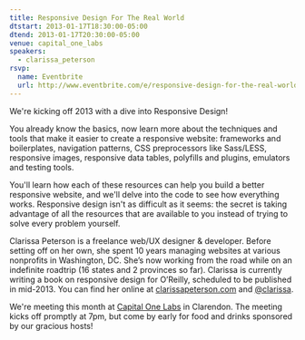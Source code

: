 ```yaml
---
title: Responsive Design For The Real World
dtstart: 2013-01-17T18:30:00-05:00
dtend: 2013-01-17T20:30:00-05:00
venue: capital_one_labs
speakers:
  - clarissa_peterson
rsvp:
  name: Eventbrite
  url: http://www.eventbrite.com/e/responsive-design-for-the-real-world-tickets-5130457336
---
```


We're kicking off 2013 with a dive into Responsive Design!

You already know the basics, now learn more about the techniques and tools that make it easier to create a responsive website: frameworks and boilerplates, navigation patterns, CSS preprocessors like Sass/LESS, responsive images, responsive data tables, polyfills and plugins, emulators and testing tools.

You'll learn how each of these resources can help you build a better responsive website, and we'll delve into the code to see how everything works. Responsive design isn't as difficult as it seems: the secret is taking advantage of all the resources that are available to you instead of trying to solve every problem yourself.

Clarissa Peterson is a freelance web/UX designer & developer. Before setting off on her own, she spent 10 years managing websites at various nonprofits in Washington, DC. She’s now working from the road while on an indefinite roadtrip (16 states and 2 provinces so far). Clarissa is currently writing a book on responsive design for O’Reilly, scheduled to be published in mid-2013. You can find her online at [clarissapeterson.com](http://clarissapeterson.com) and [@clarissa](http://twitter.com/clarissa).

We're meeting this month at [Capital One Labs](https://capitalonelabs.com/) in Clarendon. The meeting kicks off promptly at 7pm, but come by early for food and drinks sponsored by our gracious hosts!